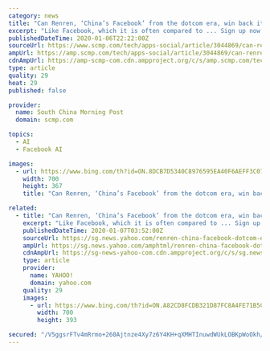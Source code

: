 ```yaml
---
category: news
title: "Can Renren, ‘China’s Facebook’ from the dotcom era, win back its millennial audience with nostalgia?"
excerpt: "Like Facebook, which it is often compared to ... Sign up now for our 50% early bird offer from SCMP Research: China AI Report. The all new SCMP China AI Report gives you exclusive first-hand insights and analysis into the latest industry developments, and actionable and objective intelligence about China AI that you should be equipped with."
publishedDateTime: 2020-01-06T22:22:00Z
sourceUrl: https://www.scmp.com/tech/apps-social/article/3044869/can-renren-chinas-facebook-dotcom-era-win-back-its-millennial
ampUrl: https://amp.scmp.com/tech/apps-social/article/3044869/can-renren-chinas-facebook-dotcom-era-win-back-its-millennial
cdnAmpUrl: https://amp-scmp-com.cdn.ampproject.org/c/s/amp.scmp.com/tech/apps-social/article/3044869/can-renren-chinas-facebook-dotcom-era-win-back-its-millennial
type: article
quality: 29
heat: 29
published: false

provider:
  name: South China Morning Post
  domain: scmp.com

topics:
  - AI
  - Facebook AI

images:
  - url: https://www.bing.com/th?id=ON.8DCB7D5340C8976595EA40F6AEFF3C07
    width: 700
    height: 367
    title: "Can Renren, ‘China’s Facebook’ from the dotcom era, win back its millennial audience with nostalgia?"

related:
  - title: "Can Renren, ‘China’s Facebook’ from the dotcom era, win back its millennial audience with nostalgia?"
    excerpt: "Like Facebook, which it is often compared to ... Sign up now for our 50% early bird offer from SCMP Research: China AI Report. The all new SCMP China AI Report gives you exclusive first-hand insights and analysis into the latest industry developments, and actionable and objective intelligence about China AI that you should be equipped with."
    publishedDateTime: 2020-01-07T03:52:00Z
    sourceUrl: https://sg.news.yahoo.com/renren-china-facebook-dotcom-era-100538497.html
    ampUrl: https://sg.news.yahoo.com/amphtml/renren-china-facebook-dotcom-era-100538497.html
    cdnAmpUrl: https://sg-news-yahoo-com.cdn.ampproject.org/c/s/sg.news.yahoo.com/amphtml/renren-china-facebook-dotcom-era-100538497.html
    type: article
    provider:
      name: YAHOO!
      domain: yahoo.com
    quality: 29
    images:
      - url: https://www.bing.com/th?id=ON.A82CD8FCDB321D87FC8A4FE71B5CBD5D
        width: 700
        height: 393

secured: "/V5ggsrFTv4mRrmo+260Ajtnze4Xy7z6Y4KH+qXMHTInuwdWUkLOBKpWoOkh/HF1zYXJehL6cyXe396B7R/zWC/45t7Byr56ApAX38L3hZUdBCjTrfXs1UZDtD8DO5YC8Ow1NSCX7PlDfhLfK7fjEXCD5E08mMc8AJpTb88d+e3PRv6BQ5XzxymApQGYIO4G1YNhwoRlKZkxAk0Vvgdht6KmkjNfeeMkctUtMYkQBVvRBXiM0jyM0cYFldqc72i38qLcaN7n8sFEwfswgPjfzg==;GoyiLzBxBJ3zmdXkiud7LQ=="
---
```


